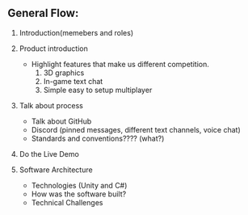 ## General Flow:
1. Introduction(memebers and roles)
2. Product introduction
    - Highlight features that make us different competition.
      1. 3D graphics
      2. In-game text chat
      3. Simple easy to setup multiplayer
      
3. Talk about process
    - Talk about GitHub
    - Discord (pinned messages, different text channels, voice chat)
    - Standards and conventions???? (what?)
4. Do the Live Demo
5. Software Architecture
    - Technologies (Unity and C#)
    - How was the software built?
    - Technical Challenges
      
